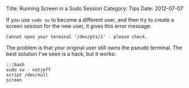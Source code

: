 Title: Running Screen in a Sudo Session
Category: Tips
Date: 2012-07-07

If you use `sudo su` to become a different user, and then try to create a
screen session for the new user, it gives this error message:

    Cannot open your terminal '/dev/pts/1' - please check.

The problem is that your original user still owns the pseudo terminal.  The
best solution I've seen is a hack, but it works:

    :::bash
    sudo su - notjeff
    script /dev/null
    screen

